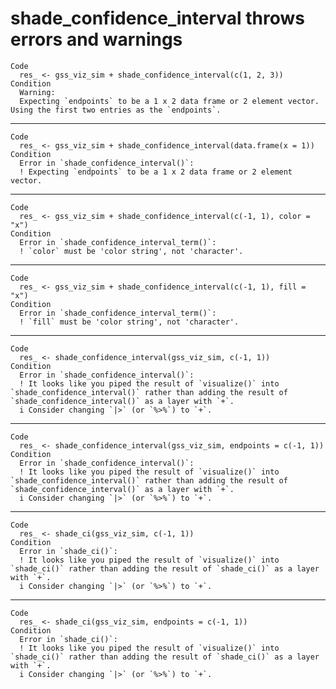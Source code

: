 # shade_confidence_interval throws errors and warnings

    Code
      res_ <- gss_viz_sim + shade_confidence_interval(c(1, 2, 3))
    Condition
      Warning:
      Expecting `endpoints` to be a 1 x 2 data frame or 2 element vector. Using the first two entries as the `endpoints`.

---

    Code
      res_ <- gss_viz_sim + shade_confidence_interval(data.frame(x = 1))
    Condition
      Error in `shade_confidence_interval()`:
      ! Expecting `endpoints` to be a 1 x 2 data frame or 2 element vector.

---

    Code
      res_ <- gss_viz_sim + shade_confidence_interval(c(-1, 1), color = "x")
    Condition
      Error in `shade_confidence_interval_term()`:
      ! `color` must be 'color string', not 'character'.

---

    Code
      res_ <- gss_viz_sim + shade_confidence_interval(c(-1, 1), fill = "x")
    Condition
      Error in `shade_confidence_interval_term()`:
      ! `fill` must be 'color string', not 'character'.

---

    Code
      res_ <- shade_confidence_interval(gss_viz_sim, c(-1, 1))
    Condition
      Error in `shade_confidence_interval()`:
      ! It looks like you piped the result of `visualize()` into `shade_confidence_interval()` rather than adding the result of `shade_confidence_interval()` as a layer with `+`.
      i Consider changing `|>` (or `%>%`) to `+`.

---

    Code
      res_ <- shade_confidence_interval(gss_viz_sim, endpoints = c(-1, 1))
    Condition
      Error in `shade_confidence_interval()`:
      ! It looks like you piped the result of `visualize()` into `shade_confidence_interval()` rather than adding the result of `shade_confidence_interval()` as a layer with `+`.
      i Consider changing `|>` (or `%>%`) to `+`.

---

    Code
      res_ <- shade_ci(gss_viz_sim, c(-1, 1))
    Condition
      Error in `shade_ci()`:
      ! It looks like you piped the result of `visualize()` into `shade_ci()` rather than adding the result of `shade_ci()` as a layer with `+`.
      i Consider changing `|>` (or `%>%`) to `+`.

---

    Code
      res_ <- shade_ci(gss_viz_sim, endpoints = c(-1, 1))
    Condition
      Error in `shade_ci()`:
      ! It looks like you piped the result of `visualize()` into `shade_ci()` rather than adding the result of `shade_ci()` as a layer with `+`.
      i Consider changing `|>` (or `%>%`) to `+`.

